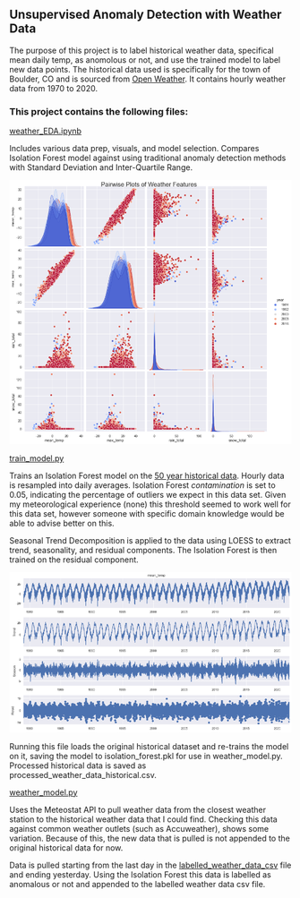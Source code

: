 ## Unsupervised Anomaly Detection with Weather Data

The purpose of this project is to label historical weather data, specifical mean daily temp, as anomolous or not,
and use the trained model to label new data points. The historical data used is specifically for the town of Boulder, CO and is sourced from
[Open Weather](https://home.openweathermap.org/). It contains hourly weather data from 1970 to 2020.

### This project contains the following files:
[weather_EDA.ipynb](https://github.com/joseph-cavarretta/weather-anomaly-detection/blob/main/src/weather_eda.ipynb)

Includes various data prep, visuals, and model selection. Compares Isolation Forest model against using traditional anomaly detection methods
with Standard Deviation and Inter-Quartile Range.

<p align="left">
<img width='800' src='https://github.com/joseph-cavarretta/photos/blob/main/pairwise.png'>
</p>

[train_model.py](https://github.com/joseph-cavarretta/weather-anomaly-detection/blob/main/src/train_model.py)

Trains an Isolation Forest model on the [50 year historical data](https://github.com/joseph-cavarretta/weather-anomaly-detection/blob/main/src/data/weather_data_historical.csv.gz). Hourly data is resampled into daily averages.
Isolation Forest _contamination_ is set to 0.05, indicating the percentage of outliers we expect in this data set. Given my meteorological experience (none)
this threshold seemed to work well for this data set, however someone with specific domain knowledge would be able to advise better on this.

Seasonal Trend Decomposition is applied to the data using LOESS to extract trend, seasonality, and residual components. The Isolation Forest
is then trained on the residual component.

<p align="left">
<img width='800' src='https://github.com/joseph-cavarretta/photos/blob/main/std.png'>
</p>

Running this file loads the original historical dataset and re-trains the model on it, saving the model to isolation_forest.pkl for use in
weather_model.py. Processed historical data is saved as processed_weather_data_historical.csv.

[weather_model.py](https://github.com/joseph-cavarretta/weather-anomaly-detection/blob/main/src/weather_model.py)

Uses the Meteostat API to pull weather data from the closest weather station to the historical weather data that I could find.
Checking this data against common weather outlets (such as Accuweather), shows some variation. Because of this, the new data that is pulled is not appended to
the original historical data for now.

Data is pulled starting from the last day in the [labelled_weather_data_csv](https://github.com/joseph-cavarretta/weather-anomaly-detection/blob/main/src/data/labelled_weather_data.csv.gz) file
and ending yesterday. Using the Isolation Forest this data is labelled as anomalous or not and appended to the labelled weather data csv file.
